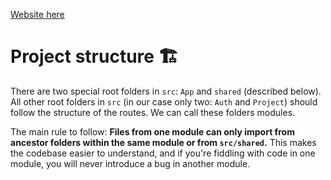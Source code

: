 [Website here](http://kevicha5928.github.io/Portfolio)

# Project structure 🏗

There are two special root folders in `src`: `App` and `shared` (described below). All other root folders in `src` (in our case only two: `Auth` and `Project`) should follow the structure of the routes. We can call these folders modules.

The main rule to follow: **Files from one module can only import from ancestor folders within the same module or from `src/shared`.** This makes the codebase easier to understand, and if you're fiddling with code in one module, you will never introduce a bug in another module.
